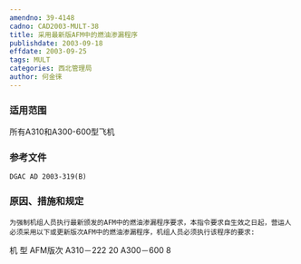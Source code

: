 ```yaml
---
amendno: 39-4148
cadno: CAD2003-MULT-38
title: 采用最新版AFM中的燃油渗漏程序
publishdate: 2003-09-18
effdate: 2003-09-25
tags: MULT
categories: 西北管理局
author: 何金徕
---
```


### 适用范围 
所有A310和A300-600型飞机

<!--more-->
### 参考文件
    DGAC AD 2003-319(B) 

### 原因、措施和规定 
    为强制机组人员执行最新颁发的AFM中的燃油渗漏程序要求，本指令要求自生效之日起，营运人必须采用以下或更新版次AFM中的燃油渗漏程序，机组人员必须执行该程序的要求: 
机 型 AFM版次 A310－222 20 A300－600 8
